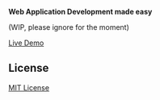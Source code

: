 **Web Application Development made easy**

(WIP, please ignore for the moment)

[Live Demo](https://rozek.github.io/webapp-tinkerer/WAT-AppletManager.html)

## License ##

[MIT License](LICENSE.md)
